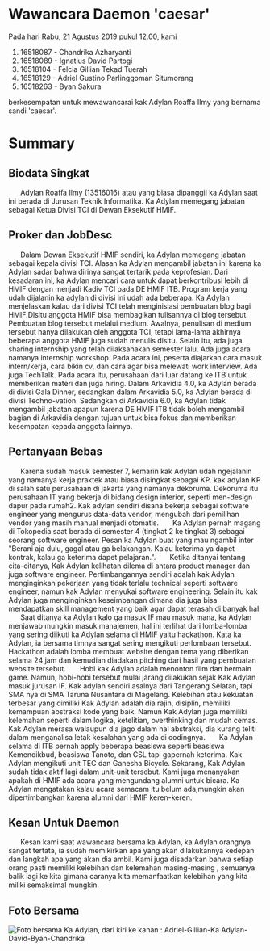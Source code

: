 # Wawancara Daemon 'caesar'
Pada hari Rabu, 21 Agustus 2019 pukul 12.00, kami
1. 16518087 - Chandrika Azharyanti
2. 16518089 - Ignatius David Partogi
3. 16518104 - Felcia Gillian Tekad Tuerah
4. 16518129 - Adriel Gustino Parlinggoman Situmorang
5. 16518263 - Byan Sakura

berkesempatan untuk mewawancarai kak Adylan Roaffa Ilmy yang bernama sandi 'caesar'.

# Summary
## Biodata Singkat
&nbsp;&nbsp;&nbsp;&nbsp;&nbsp;&nbsp;Adylan Roaffa Ilmy (13516016) atau yang biasa dipanggil ka Adylan saat ini berada di Jurusan Teknik Informatika. Ka Adylan memegang jabatan sebagai Ketua Divisi TCI di Dewan Eksekutif HMIF.


## Proker dan JobDesc
&nbsp;&nbsp;&nbsp;&nbsp;&nbsp;&nbsp;Dalam Dewan Eksekutif HMIF sendiri, ka Adylan memegang jabatan sebagai kepala divisi TCI. 
Alasan ka Adylan mengambil jabatan ini karena ka Adylan sadar bahwa dirinya sangat tertarik pada keprofesian. 
Dari kesadaran ini, ka Adylan mencari cara untuk dapat berkontribusi lebih di HMIF dengan menjadi Kadiv TCI pada DE HMIF ITB. Program kerja yang udah dijalanin ka adylan di divisi ini udah ada beberapa. Ka Adylan menjelaskan kalau dari divisi TCI telah menginisiasi pembuatan blog bagi HMIF.Disitu anggota HMIF bisa membagikan tulisannya di blog tersebut. Pembuatan blog tersebut melalui medium. Awalnya, penulisan di medium tersebut hanya dilakukan oleh anggota TCI, tetapi lama-lama akhirnya beberapa anggota HMIF juga sudah menulis disitu. Selain itu, ada juga sharing internship yang telah dilaksanakan semester lalu. Ada juga acara namanya internship workshop. Pada acara ini, peserta diajarkan cara masuk intern/kerja, cara bikin cv, dan cara agar bisa melewati work interview. Ada juga TechTalk. Pada acara itu, perusahaan dari luar datang ke ITB untuk memberikan materi dan juga hiring. Dalam Arkavidia 4.0, ka Adylan berada di divisi Gala Dinner, sedangkan dalam Arkavidia 5.0, ka Adylan berada di divisi Techno-vation. Sedangkan di Arkavidia 6.0, ka Adylan tidak mengambil jabatan apapun karena DE HMIF ITB tidak boleh mengambil bagian di Arkavidia dengan tujuan untuk bisa fokus dan memberikan kesempatan kepada anggota lainnya.

## Pertanyaan Bebas
&nbsp;&nbsp;&nbsp;&nbsp;&nbsp;&nbsp;Karena sudah masuk semester 7, kemarin kak Adylan udah ngejalanin yang namanya kerja praktek atau biasa disingkat sebagai KP. kak adylan KP di salah satu perusahaan di jakarta yang namanya dekoruma. Dekoruma itu perusahaan IT yang bekerja di bidang design interior, seperti men-design dapur pada rumah2. Kak adylan sendiri disana bekerja sebagai software engineer yang mengurus data-data vendor, mengubah dari pemilihan vendor yang masih manual menjadi otomatis.
&nbsp;&nbsp;&nbsp;&nbsp;&nbsp;&nbsp;Ka Adylan pernah magang di Tokopedia saat berada di semester 4 (tingkat 2 ke tingkat 3) sebagai seorang software engineer.
Pesan ka Adylan buat yang mau ngambil inter "Berani aja dulu, gagal atau ga belakangan. Kalau keterima ya dapet kontrak,
kalau ga keterima dapet pelajaran.".
&nbsp;&nbsp;&nbsp;&nbsp;&nbsp;&nbsp;Ketika ditanyai tentang cita-citanya, Kak Adylan kelihatan dilema di antara product manager dan juga software engineer. Pertimbangannya sendiri adalah kak Adylan menginginkan pekerjaan yang tidak terlalu technical seperti software engineer, namun kak Adylan menyukai software engineering. Selain itu kak Adylan juga menginginkan keseimbangan dimana dia juga bisa mendapatkan skill management yang baik agar dapat terasah di banyak hal. 
&nbsp;&nbsp;&nbsp;&nbsp;&nbsp;&nbsp;Saat ditanya ka Adylan kalo ga masuk IF mau masuk mana, ka Adylan menjawab mungkin masuk manajemen, hal ini terlihat dari lomba-lomba yang sering diikuti ka Adylan selama di HMIF yaitu hackathon. Kata ka Adylan, ia bersama timnya sangat sering mengikuti perlombaan tersebut. Hackathon adalah lomba membuat website dengan tema yang diberikan selama 24 jam dan kemudian diadakan pitching dari hasil yang pembuatan website tersebut.
&nbsp;&nbsp;&nbsp;&nbsp;&nbsp;&nbsp;Hobi kak Adylan adalah menonton film dan bermain game. Namun, hobi-hobi tersebut mulai jarang dilakukan sejak Kak Adylan masuk jurusan IF. Kak adylan sendiri asalnya dari Tangerang Selatan, tapi SMA nya di SMA Taruna Nusantara di Magelang. Kelebihan atau kekuatan terbesar yang dimiliki Kak Adylan adalah dia rajin, disiplin, memiliki kemampuan abstraksi kode yang baik. Namun Kak Adylan juga memiliki kelemahan seperti dalam logika, ketelitian, overthinking dan mudah cemas. Kak Adylan merasa walaupun dia jago dalam hal abstraksi, dia kurang teliti dalam menganalisa letak kesalahan yang ada di codingnya.
&nbsp;&nbsp;&nbsp;&nbsp;&nbsp;&nbsp;Ka Adylan selama di ITB pernah apply beberapa beasiswa seperti beasiswa Kemendikbud, beasiswa Tanoto, dan CSL tapi gapernah keterima. Kak Adylan mengikuti unit TEC dan Ganesha Bicycle. Sekarang, Kak Adylan sudah tidak aktif lagi dalam unit-unit tersebut. Kami juga menanyakan apakah di HMIF ada acara yang mengundang alumni untuk bicara. Ka Adylan mengatakan kalau acara semacam itu belum ada,mungkin akan dipertimbangkan karena alumni dari HMIF keren-keren.

## Kesan Untuk Daemon
&nbsp;&nbsp;&nbsp;&nbsp;&nbsp;&nbsp;Kesan kami saat wawancara bersama ka Adylan, ka Adylan orangnya sangat tertata, ia sudah memikirkan apa yang akan dilakukannya kedepan dan langkah apa yang akan dia ambil. Kami juga disadarkan bahwa setiap orang pasti memiliki kelebihan dan kelemahan masing-masing , semuanya balik lagi ke kita gimana caranya kita memanfaatkan kelebihan yang kita miliki semaksimal mungkin.

## Foto Bersama
![Foto bersama Ka Adylan, dari kiri ke kanan : Adriel-Gillian-Ka Adylan-David-Byan-Chandrika](https://github.com/ozer0532/TugasWawancaraDaemon/blob/master/13516016/16518087-16518089-16518104-16518129-16518263.jpg)
